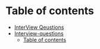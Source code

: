 # Table of contents

* [InterView Qeustions](README.md)
* [Interview-questions](interview-questions/README.md)
  * [Table of contents](interview-questions/summary.md)
